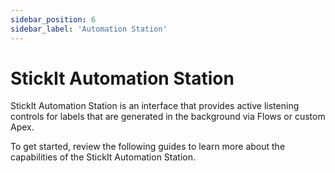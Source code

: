 ```yaml
---
sidebar_position: 6
sidebar_label: 'Automation Station'
---
```


# StickIt Automation Station

StickIt Automation Station is an interface that provides active listening controls for labels that are generated in the background via Flows or custom Apex.

To get started, review the following guides to learn more about the capabilities of the StickIt Automation Station.
